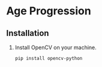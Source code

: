 # Age Progression
## Installation
1. Install OpenCV on your machine.
    ```
    pip install opencv-python
    ```